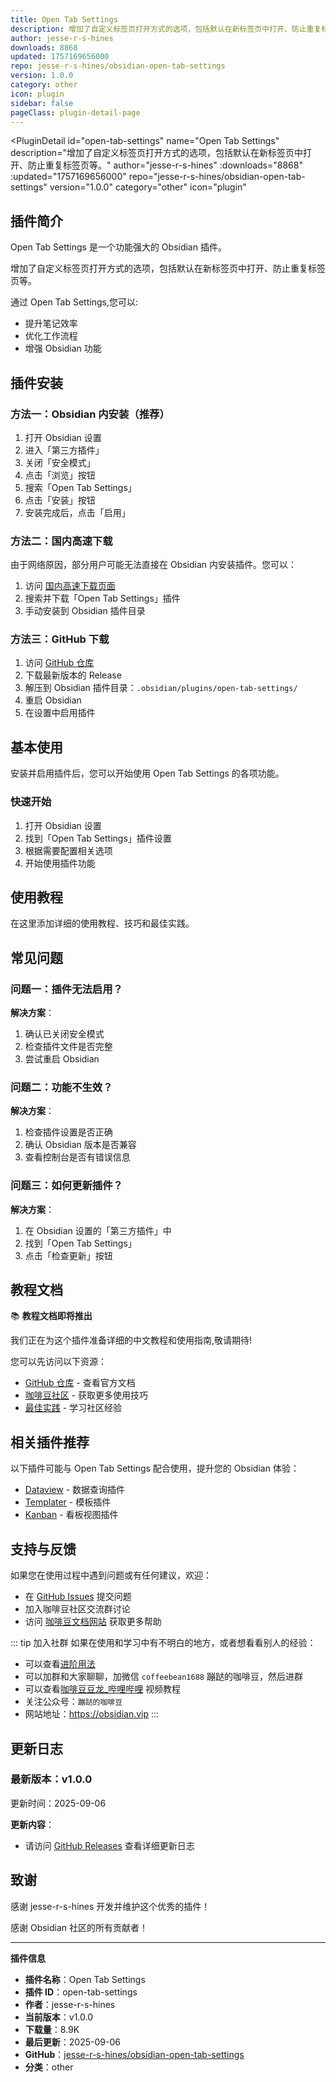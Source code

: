 ```yaml
---
title: Open Tab Settings
description: 增加了自定义标签页打开方式的选项，包括默认在新标签页中打开、防止重复标签页等。
author: jesse-r-s-hines
downloads: 8868
updated: 1757169656000
repo: jesse-r-s-hines/obsidian-open-tab-settings
version: 1.0.0
category: other
icon: plugin
sidebar: false
pageClass: plugin-detail-page
---
```


<PluginDetail
  id="open-tab-settings"
  name="Open Tab Settings"
  description="增加了自定义标签页打开方式的选项，包括默认在新标签页中打开、防止重复标签页等。"
  author="jesse-r-s-hines"
  :downloads="8868"
  :updated="1757169656000"
  repo="jesse-r-s-hines/obsidian-open-tab-settings"
  version="1.0.0"
  category="other"
  icon="plugin"
>

<!-- AUTO_GENERATED_START -->
## 插件简介

Open Tab Settings 是一个功能强大的 Obsidian 插件。

增加了自定义标签页打开方式的选项，包括默认在新标签页中打开、防止重复标签页等。

通过 Open Tab Settings,您可以:

- 提升笔记效率
- 优化工作流程
- 增强 Obsidian 功能

<!-- AUTO_GENERATED_END -->

<!-- AUTO_GENERATED_START -->
## 插件安装

### 方法一：Obsidian 内安装（推荐）

1. 打开 Obsidian 设置
2. 进入「第三方插件」
3. 关闭「安全模式」
4. 点击「浏览」按钮
5. 搜索「Open Tab Settings」
6. 点击「安装」按钮
7. 安装完成后，点击「启用」

### 方法二：国内高速下载

由于网络原因，部分用户可能无法直接在 Obsidian 内安装插件。您可以：

1. 访问 [国内高速下载页面](/zh/documentation/obsidian-plugins-download.html)
2. 搜索并下载「Open Tab Settings」插件
3. 手动安装到 Obsidian 插件目录

### 方法三：GitHub 下载

1. 访问 [GitHub 仓库](https://github.com/jesse-r-s-hines/obsidian-open-tab-settings)
2. 下载最新版本的 Release
3. 解压到 Obsidian 插件目录：`.obsidian/plugins/open-tab-settings/`
4. 重启 Obsidian
5. 在设置中启用插件

## 基本使用

安装并启用插件后，您可以开始使用 Open Tab Settings 的各项功能。

### 快速开始

1. 打开 Obsidian 设置
2. 找到「Open Tab Settings」插件设置
3. 根据需要配置相关选项
4. 开始使用插件功能

<!-- AUTO_GENERATED_END -->

<!-- CUSTOM_CONTENT_START:tutorial -->
## 使用教程

在这里添加详细的使用教程、技巧和最佳实践。

<!-- CUSTOM_CONTENT_END:tutorial -->

<!-- SHARED_CONTENT_START -->
## 常见问题

### 问题一：插件无法启用？

**解决方案**：
1. 确认已关闭安全模式
2. 检查插件文件是否完整
3. 尝试重启 Obsidian

### 问题二：功能不生效？

**解决方案**：
1. 检查插件设置是否正确
2. 确认 Obsidian 版本是否兼容
3. 查看控制台是否有错误信息

### 问题三：如何更新插件？

**解决方案**：
1. 在 Obsidian 设置的「第三方插件」中
2. 找到「Open Tab Settings」
3. 点击「检查更新」按钮

## 教程文档

📚 **教程文档即将推出**

我们正在为这个插件准备详细的中文教程和使用指南,敬请期待!

您可以先访问以下资源：
- [GitHub 仓库](https://github.com/jesse-r-s-hines/obsidian-open-tab-settings) - 查看官方文档
- [咖啡豆社区](/zh/bases/) - 获取更多使用技巧
- [最佳实践](/zh/best-practices/) - 学习社区经验

## 相关插件推荐

以下插件可能与 Open Tab Settings 配合使用，提升您的 Obsidian 体验：

- [Dataview](/zh/plugins/dataview.html) - 数据查询插件
- [Templater](/zh/plugins/templater-obsidian.html) - 模板插件
- [Kanban](/zh/plugins/obsidian-kanban.html) - 看板视图插件

## 支持与反馈

如果您在使用过程中遇到问题或有任何建议，欢迎：

- 在 [GitHub Issues](https://github.com/jesse-r-s-hines/obsidian-open-tab-settings/issues) 提交问题
- 加入咖啡豆社区交流群讨论
- 访问 [咖啡豆文档网站](https://obsidian.vip) 获取更多帮助

::: tip 加入社群
如果在使用和学习中有不明白的地方，或者想看看别人的经验：
- 可以查看[进阶用法](/zh/advanced)
- 可以加群和大家聊聊，加微信 `coffeebean1688` 蹦跶的咖啡豆，然后进群
- 可以查看[咖啡豆豆龙_哔哩哔哩](https://space.bilibili.com/618777356) 视频教程
- 关注公众号：`蹦跶的咖啡豆`
- 网站地址：https://obsidian.vip
:::
<!-- SHARED_CONTENT_END -->

<!-- AUTO_GENERATED_START -->
## 更新日志

### 最新版本：v1.0.0

更新时间：2025-09-06

**更新内容**：
- 请访问 [GitHub Releases](https://github.com/jesse-r-s-hines/obsidian-open-tab-settings/releases) 查看详细更新日志

## 致谢

感谢 jesse-r-s-hines 开发并维护这个优秀的插件！

感谢 Obsidian 社区的所有贡献者！

---

**插件信息**
- **插件名称**：Open Tab Settings
- **插件 ID**：open-tab-settings
- **作者**：jesse-r-s-hines
- **当前版本**：v1.0.0
- **下载量**：8.9K
- **最后更新**：2025-09-06
- **GitHub**：[jesse-r-s-hines/obsidian-open-tab-settings](https://github.com/jesse-r-s-hines/obsidian-open-tab-settings)
- **分类**：other
<!-- AUTO_GENERATED_END -->

</PluginDetail>

